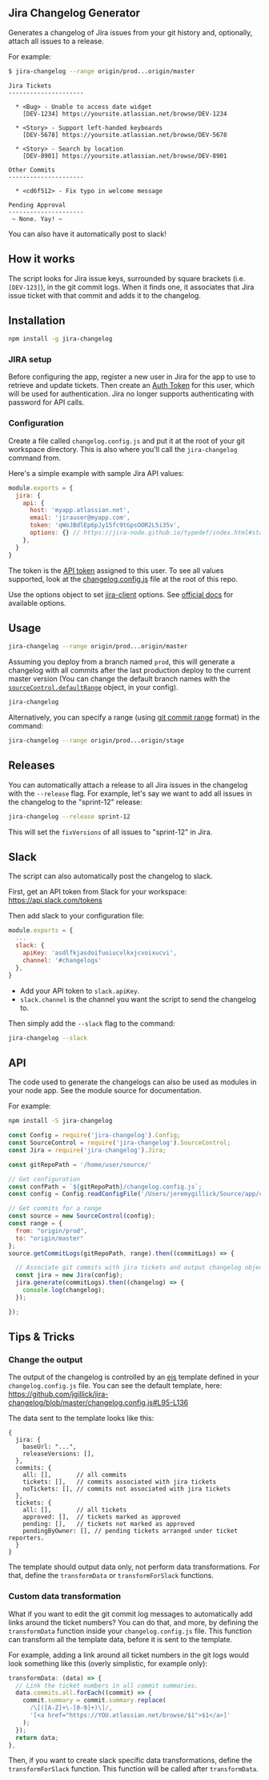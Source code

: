 Jira Changelog Generator
------------------------

Generates a changelog of Jira issues from your git history and, optionally, attach all issues to a release.

For example:

```bash
$ jira-changelog --range origin/prod...origin/master
```

```
Jira Tickets
---------------------

  * <Bug> - Unable to access date widget
    [DEV-1234] https://yoursite.atlassian.net/browse/DEV-1234

  * <Story> - Support left-handed keyboards
    [DEV-5678] https://yoursite.atlassian.net/browse/DEV-5678

  * <Story> - Search by location
    [DEV-8901] https://yoursite.atlassian.net/browse/DEV-8901

Other Commits
---------------------

  * <cd6f512> - Fix typo in welcome message

Pending Approval
---------------------
 ~ None. Yay! ~
```


You can also have it automatically post to slack!

## How it works

The script looks for Jira issue keys, surrounded by square brackets (i.e. `[DEV-123]`), in the git commit logs. When it finds one, it associates that Jira issue ticket with that commit and adds it to the changelog.


## Installation

```bash
npm install -g jira-changelog
```

### JIRA setup

Before configuring the app, register a new user in Jira for the app to use to retrieve and update tickets. Then create an [Auth Token](https://confluence.atlassian.com/cloud/api-tokens-938839638.html) for this user, which will be used for authentication. Jira no longer supports authenticating with password for API calls.

### Configuration

Create a file called `changelog.config.js` and put it at the root of your git workspace directory. This is also where you'll call the `jira-changelog` command from.

Here's a simple example with sample Jira API values:

```javascript
module.exports = {
  jira: {
    api: {
      host: 'myapp.atlassian.net',
      email: 'jirauser@myapp.com',
      token: 'qWoJBdlEp6pJy15fc9tGpsOOR2L5i35v',
      options: {} // https://jira-node.github.io/typedef/index.html#static-typedef-JiraApiOptions
    },
  }
}
```

The token is the [API token](https://confluence.atlassian.com/cloud/api-tokens-938839638.html) assigned to this user. To see all values supported, look at the [changelog.config.js](https://github.com/jgillick/jira-changelog/blob/master/changelog.config.js) file at the root of this repo.

Use the options object to set [jira-client](https://www.npmjs.com/package/jira-client) options. See [official docs](https://jira-node.github.io/typedef/index.html#static-typedef-JiraApiOptions) for available options.

## Usage

```bash
jira-changelog --range origin/prod...origin/master
```

Assuming you deploy from a branch named `prod`, this will generate a changelog with all commits after the last production deploy to the current master version (You can change the default branch names with the [`sourceControl.defaultRange`](https://github.com/jgillick/jira-changelog/blob/master/) object, in your config).

```bash
jira-changelog
```

Alternatively, you can specify a range (using [git commit range](https://git-scm.com/book/en/v2/Git-Tools-Revision-Selection#_commit_ranges) format) in the command:

```bash
jira-changelog --range origin/prod...origin/stage
```


## Releases

You can automatically attach a release to all Jira issues in the changelog with the `--release` flag. For example, let's say we want to add all issues in the changelog to the "sprint-12" release:

```bash
jira-changelog --release sprint-12
```

This will set the `fixVersions` of all issues to "sprint-12" in Jira.

## Slack

The script can also automatically post the changelog to slack.

First, get an API token from Slack for your workspace:
https://api.slack.com/tokens

Then add slack to your configuration file:

```javascript
module.exports = {
  ...
  slack: {
    apiKey: 'asdlfkjasdoifuoiucvlkxjcvoixucvi',
    channel: '#changelogs'
  },
}
```

 * Add your API token to `slack.apiKey`.
 * `slack.channel` is the channel you want the script to send the changelog to.

Then simply add the `--slack` flag to the command:

```bash
jira-changelog --slack
```

## API
The code used to generate the changelogs can also be used as modules in your node app.
See the module source for documentation.

For example:

```bash
npm install -S jira-changelog
```

```javascript
const Config = require('jira-changelog').Config;
const SourceControl = require('jira-changelog').SourceControl;
const Jira = require('jira-changelog').Jira;

const gitRepoPath = '/home/user/source/'

// Get configuration
const confPath = `${gitRepoPath}/changelog.config.js`;
const config = Config.readConfigFile('/Users/jeremygillick/Source/app/changelog.config.js');

// Get commits for a range
const source = new SourceControl(config);
const range = {
  from: "origin/prod",
  to: "origin/master"
};
source.getCommitLogs(gitRepoPath, range).then((commitLogs) => {

  // Associate git commits with jira tickets and output changelog object
  const jira = new Jira(config);
  jira.generate(commitLogs).then((changelog) => {
    console.log(changelog);
  });

});
```

## Tips & Tricks

### Change the output
The output of the changelog is controlled by an [ejs](http://ejs.co/) template defined in your `changelog.config.js` file. You can see the default template, here:
https://github.com/jgillick/jira-changelog/blob/master/changelog.config.js#L95-L136

The data sent to the template looks like this:
```
{
  jira: {
    baseUrl: "...",
    releaseVersions: [],
  },
  commits: {
    all: [],       // all commits
    tickets: [],   // commits associated with jira tickets
    noTickets: [], // commits not associated with jira tickets
  },
  tickets: {
    all: [],       // all tickets
    approved: [],  // tickets marked as approved
    pending: [],   // tickets not marked as approved
    pendingByOwner: [], // pending tickets arranged under ticket reporters.
  }
}
```

The template should output data only, not perform data transformations. For that, define the `transformData` or `transformForSlack` functions.

### Custom data transformation
What if you want to edit the git commit log messages to automatically add links around the ticket numbers? You can do that, and more, by defining the `transformData` function inside your `changelog.config.js` file. This function can transform all the template data, before it is sent to the template.

For example, adding a link around all ticket numbers in the git logs would look something like this (overly simplistic, for example only):

```js
transformData: (data) => {
  // Link the ticket numbers in all commit summaries.
  data.commits.all.forEach((commit) => {
    commit.summary = commit.summary.replace(
      /\[([A-Z]+\-[0-9]+)\]/,
      '[<a href="https://YOU.atlassian.net/browse/$1">$1</a>]'
    );
  });
  return data;
},
```

Then, if you want to create slack specific data transformations, define the `transformForSlack` function. This function will be called after `transformData`.
